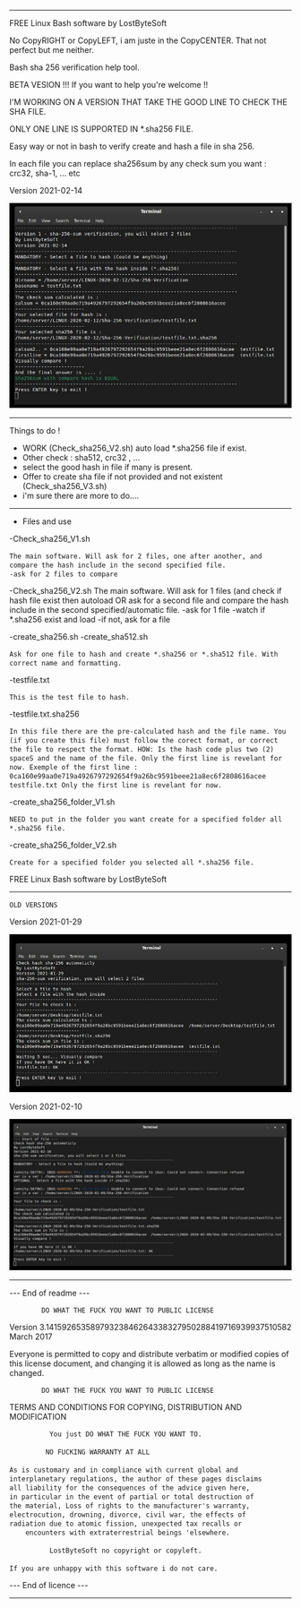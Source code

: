 --------------------------------------------------------------------

FREE Linux Bash software by LostByteSoft

No CopyRIGHT or CopyLEFT, i am juste in the CopyCENTER. That not perfect but me neither.

Bash sha 256 verification help tool.

BETA VESION !!! If you want to help you're welcome !!

I'M WORKING ON A VERSION THAT TAKE THE GOOD LINE TO CHECK THE SHA FILE.

ONLY ONE LINE IS SUPPORTED IN *.sha256 FILE.

Easy way or not in bash to verify create and hash a file in sha 256.

In each file you can replace sha256sum by any check sum you want : crc32, sha-1, ... etc

Version 2021-02-14

![Screenshot](Picture_7.jpg)

--------------------------------------------------------------------

Things to do !

* WORK (Check_sha256_V2.sh) auto load *.sha256 file if exist.
* Other check : sha512, crc32 , ...
* select the good hash in file if many is present.
* Offer to create sha file if not provided and not existent (Check_sha256_V3.sh)
* i'm sure there are more to do....

--------------------------------------------------------------------

* Files and use

-Check_sha256_V1.sh

	The main software. Will ask for 2 files, one after another, and compare the hash include in the second specified file.
	-ask for 2 files to compare

-Check_sha256_V2.sh
	The main software. Will ask for 1 files (and check if hash file exist then autoload OR ask for a second file and compare the hash include in the second specified/automatic file.
	-ask for 1 file
	-watch if *.sha256 exist and load
	-if not, ask for a file

-create_sha256.sh
-create_sha512.sh

	Ask for one file to hash and create *.sha256 or *.sha512 file. With correct name and formatting.

-testfile.txt

	This is the test file to hash.

-testfile.txt.sha256

	In this file there are the pre-calculated hash and the file name. You (if you create this file) must follow the corect format, or correct the file to respect the format. HOW: Is the hash code plus two (2) spaceS and the name of the file. Only the first line is revelant for now. Exemple of the first line : 0ca160e99aa0e719a4926797292654f9a26bc9591beee21a8ec6f2808616acee  testfile.txt Only the first line is revelant for now.


-create_sha256_folder_V1.sh

	NEED to put in the folder you want create for a specified folder all *.sha256 file.

-create_sha256_folder_V2.sh

	Create for a specified folder you selected all *.sha256 file.


FREE Linux Bash software by LostByteSoft

--------------------------------------------------------------------

	OLD VERSIONS

Version 2021-01-29

![Screenshot](Picture_5.jpg)

Version 2021-02-10

![Screenshot](Picture_6.jpg)

--------------------------------------------------------------------

--- End of readme ---

            DO WHAT THE FUCK YOU WANT TO PUBLIC LICENSE
   Version 3.14159265358979323846264338327950288419716939937510582
                          March 2017

 Everyone is permitted to copy and distribute verbatim or modified
 copies of this license document, and changing it is allowed as long
 as the name is changed.

            DO WHAT THE FUCK YOU WANT TO PUBLIC LICENSE
   TERMS AND CONDITIONS FOR COPYING, DISTRIBUTION AND MODIFICATION

              You just DO WHAT THE FUCK YOU WANT TO.

		     NO FUCKING WARRANTY AT ALL

	As is customary and in compliance with current global and
	interplanetary regulations, the author of these pages disclaims
	all liability for the consequences of the advice given here,
	in particular in the event of partial or total destruction of
	the material, Loss of rights to the manufacturer's warranty,
	electrocution, drowning, divorce, civil war, the effects of
	radiation due to atomic fission, unexpected tax recalls or
	    encounters with extraterrestrial beings 'elsewhere.

              LostByteSoft no copyright or copyleft.

	If you are unhappy with this software i do not care.
	
--- End of licence ---

--------------------------------------------------------------------
